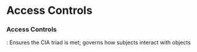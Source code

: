 # Access Controls


### Access Controls
 : Ensures the CIA triad is met; governs how subjects interact with objects